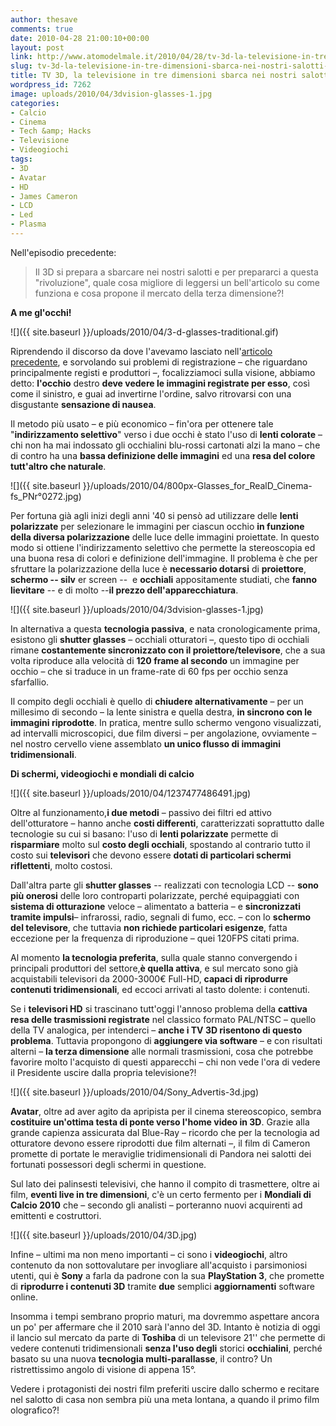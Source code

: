 ```yaml
---
author: thesave
comments: true
date: 2010-04-28 21:00:10+00:00
layout: post
link: http://www.atomodelmale.it/2010/04/28/tv-3d-la-televisione-in-tre-dimensioni-sbarca-nei-nostri-salotti-parte-ii/
slug: tv-3d-la-televisione-in-tre-dimensioni-sbarca-nei-nostri-salotti-parte-ii
title: TV 3D, la televisione in tre dimensioni sbarca nei nostri salotti - Parte II
wordpress_id: 7262
image: uploads/2010/04/3dvision-glasses-1.jpg
categories:
- Calcio
- Cinema
- Tech &amp; Hacks
- Televisione
- Videogiochi
tags:
- 3D
- Avatar
- HD
- James Cameron
- LCD
- Led
- Plasma
---
```


Nell'episodio precedente:

<blockquote>Il 3D si prepara a sbarcare nei nostri salotti e per prepararci a questa "rivoluzione", quale cosa migliore di leggersi un bell'articolo su come funziona e cosa propone il mercato della terza dimensione?!</blockquote>

**A me gl'occhi!**

![]({{ site.baseurl }}/uploads/2010/04/3-d-glasses-traditional.gif)

Riprendendo il discorso da dove l'avevamo lasciato nell'[articolo precedente](/2010/04/28/tv-3d-la-televisione-in-tre-dimensioni-sbarca-nei-nostri-salotti-parte-i/), e sorvolando sui problemi di registrazione – che riguardano principalmente registi e produttori –, focalizziamoci sulla visione, abbiamo detto: **l'occhio** destro **deve vedere le immagini registrate per esso**, così come il sinistro, e guai ad invertirne l'ordine, salvo ritrovarsi con una disgustante **sensazione di nausea**.

Il metodo più usato – e più economico – fin'ora per ottenere tale "**indirizzamento selettivo**" verso i due occhi è stato l'uso di **lenti colorate** – chi non ha mai indossato gli occhialini blu-rossi cartonati alzi la mano – che di contro ha una **bassa definizione delle immagini** ed una **resa del colore tutt'altro che naturale**.

![]({{ site.baseurl }}/uploads/2010/04/800px-Glasses_for_RealD_Cinema-fs_PNr°0272.jpg)

Per fortuna già agli inizi degli anni '40 si pensò ad utilizzare delle **lenti polarizzate** per selezionare le immagini per ciascun occhio **in funzione della diversa polarizzazione** delle luce delle immagini proiettate. In questo modo si ottiene l'indirizzamento selettivo che permette la stereoscopia ed una buona resa di colori e definizione dell'immagine. Il problema è che per sfruttare la polarizzazione della luce è **necessario dotarsi** di **proiettore**, **schermo -- silv** er screen --  e **occhiali** appositamente studiati, che **fanno lievitare** -- e di molto --**il prezzo dell'apparecchiatura**.

![]({{ site.baseurl }}/uploads/2010/04/3dvision-glasses-1.jpg)

In alternativa a questa **tecnologia passiva**, e nata cronologicamente prima, esistono gli **shutter glasses** – occhiali otturatori –, questo tipo di occhiali rimane **costantemente sincronizzato con il proiettore/televisore**, che a sua volta riproduce alla velocità di **120 frame al secondo** un immagine per occhio – che si traduce in un frame-rate di 60 fps per occhio senza sfarfallio.

Il compito degli occhiali è quello di **chiudere alternativamente** – per un millesimo di secondo – la lente sinistra e quella destra, **in sincrono con le immagini riprodotte**. In pratica, mentre sullo schermo vengono visualizzati, ad intervalli microscopici, due film diversi – per angolazione, ovviamente – nel nostro cervello viene assemblato **un unico flusso di immagini tridimensionali**.

**Di schermi, videogiochi e mondiali di calcio**

![]({{ site.baseurl }}/uploads/2010/04/1237477486491.jpg)

Oltre al funzionamento,**i due metodi** – passivo dei filtri ed attivo dell'otturatore – hanno anche **costi differenti**, caratterizzati soprattutto dalle tecnologie su cui si basano: l'uso di **lenti polarizzate** permette di **risparmiare** molto sul **costo degli occhiali**, spostando al contrario tutto il costo sui **televisori** che devono essere **dotati di particolari schermi riflettenti**, molto costosi.

Dall'altra parte gli **shutter glasses** -- realizzati con tecnologia LCD -- **sono più onerosi** delle loro controparti polarizzate, perché equipaggiati con **sistema di otturazione** veloce – alimentato a batteria – e **sincronizzati tramite impulsi**– infrarossi, radio, segnali di fumo, ecc. – con lo **schermo del televisore**, che tuttavia **non richiede particolari esigenze**, fatta eccezione per la frequenza di riproduzione – quei 120FPS citati prima.

Al momento **la tecnologia preferita**, sulla quale stanno convergendo i principali produttori del settore,**è quella attiva**, e sul mercato sono già acquistabili televisori da 2000-3000€ Full-HD, **capaci di riprodurre contenuti tridimensionali**, ed eccoci arrivati al tasto dolente: i contenuti.

Se i **televisori HD** si trascinano tutt'oggi l'annoso problema della **cattiva resa delle trasmissioni registrate** nel classico formato PAL/NTSC – quello della TV analogica, per intenderci – **anche i TV 3D risentono di questo problema**. Tuttavia propongono di **aggiungere via software** – e con risultati alterni – **la terza dimensione** alle normali trasmissioni, cosa che potrebbe favorire molto l'acquisto di questi apparecchi – chi non vede l'ora di vedere il Presidente uscire dalla propria televisione?!

![]({{ site.baseurl }}/uploads/2010/04/Sony_Advertis-3d.jpg)

**Avatar**, oltre ad aver agito da apripista per il cinema stereoscopico, sembra **costituire un'ottima testa di ponte verso l'home video in 3D**. Grazie alla grande capienza assicurata dal Blue-Ray – ricordo che per la tecnologia ad otturatore devono essere riprodotti due film alternati –, il film di Cameron promette di portate le meraviglie tridimensionali di Pandora nei salotti dei fortunati possessori degli schermi in questione.

Sul lato dei palinsesti televisivi, che hanno il compito di trasmettere, oltre ai film, **eventi live in tre dimensioni**, c'è un certo fermento per i **Mondiali di Calcio 2010** che – secondo gli analisti – porteranno nuovi acquirenti ad emittenti e costruttori.

![]({{ site.baseurl }}/uploads/2010/04/3D.jpg)

Infine – ultimi ma non meno importanti – ci sono i **videogiochi**, altro contenuto da non sottovalutare per invogliare all'acquisto i parsimoniosi utenti, qui è **Sony** a farla da padrone con la sua **PlayStation 3**, che promette di **riprodurre i contenuti 3D** tramite **due** semplici **aggiornamenti** software online.

Insomma i tempi sembrano proprio maturi, ma dovremmo aspettare ancora un po' per affermare che il 2010 sarà l'anno del 3D. Intanto è notizia di oggi il lancio sul mercato da parte di **Toshiba** di un televisore 21'' che permette di vedere contenuti tridimensionali **senza l'uso degli** storici **occhialini**, perché basato su una nuova **tecnologia multi-parallasse**, il contro? Un ristrettissimo angolo di visione di appena 15°.

Vedere i protagonisti dei nostri film preferiti uscire dallo schermo e recitare nel salotto di casa non sembra più una meta lontana, a quando il primo film olografico?!
